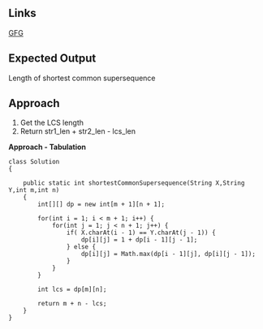 ## Links
[GFG](https://practice.geeksforgeeks.org/problems/shortest-common-supersequence0322/1)

## Expected Output
Length of shortest common supersequence

## Approach
1. Get the LCS length
2. Return str1_len + str2_len - lcs_len

**Approach - Tabulation**
```
class Solution
{
    
    public static int shortestCommonSupersequence(String X,String Y,int m,int n)
    {
        int[][] dp = new int[m + 1][n + 1];
        
        for(int i = 1; i < m + 1; i++) {
            for(int j = 1; j < n + 1; j++) {
                if( X.charAt(i - 1) == Y.charAt(j - 1)) {
                    dp[i][j] = 1 + dp[i - 1][j - 1];
                } else {
                    dp[i][j] = Math.max(dp[i - 1][j], dp[i][j - 1]);
                }
            }
        }
        
        int lcs = dp[m][n];
        
        return m + n - lcs;
    }
}
```